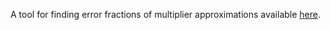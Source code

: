 A tool for finding error fractions of multiplier approximations available [here](http://gla23.github.io/factor-grid).
